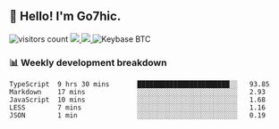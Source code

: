 ## 👋 Hello! I'm Go7hic.

 ![visitors count](https://visitors-by-url-pls-dont-use-this-in-your-repo.vercel.app/Go7hic-github-readme)
 <a href="https://twitter.com/Go7hic">
    <img src="https://img.shields.io/badge/-@Go7hic-1ca0f1?style=flat-square&labelColor=1ca0f1&logo=twitter&logoColor=white&link=https://twitter.com/Go7hic">
   <a/>
   <a href="mailto:gtfx0209@gmail.com">
    <img src="https://img.shields.io/badge/-gtfx0209@gmail.com-c14438?style=flat-square&logo=Gmail&logoColor=white&link=mailto:gtfx0209@gmail.com">
   <a/>
    ![Keybase BTC](https://img.shields.io/keybase/btc/Go7hic)
 <!--
🔭 I’m currently working
🌱 I’m currently learning
💬 Ask me about 
📫 How to reach me: 
⚡ Fun fact: 
-->
 <!--
![My Github Stats](https://github-readme-stats.vercel.app/api?username=Go7hic&show_icons=true&count_private=true)

-->

### 📊 Weekly development breakdown
<!--START_SECTION:waka-->
```text
TypeScript  9 hrs 30 mins       ███████████████████████░░   93.85 
Markdown    17 mins             ░░░░░░░░░░░░░░░░░░░░░░░░░   2.93 
JavaScript  10 mins             ░░░░░░░░░░░░░░░░░░░░░░░░░   1.68 
LESS        7 mins              ░░░░░░░░░░░░░░░░░░░░░░░░░   1.16 
JSON        1 min               ░░░░░░░░░░░░░░░░░░░░░░░░░   0.19
```
<!--END_SECTION:waka-->

